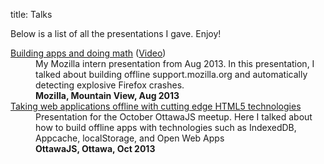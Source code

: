 title: Talks

Below is a list of all the presentations I gave. Enjoy!

<dl>
<dt><a href="/static/pres/moz-intern/index.html">Building apps and doing math</a> (<a href="https://air.mozilla.org/intern-presentation-wu/">Video</a>)</dt>
<dd>
  My Mozilla intern presentation from Aug 2013. In this presentation, I talked about building offline support.mozilla.org and automatically detecting explosive Firefox crashes.
</dd>
<dd>
  <strong>Mozilla, Mountain View, Aug 2013</strong>
</dd>
<dt><a href="/static/pres/ottawajs-offline/index.html">Taking web applications offline with cutting edge HTML5 technologies</a></dt>
<dd>
  Presentation for the October OttawaJS meetup. Here I talked about how to build offline apps with technologies such as IndexedDB, Appcache, localStorage, and Open Web Apps
</dd>
<dd>
  <strong>OttawaJS, Ottawa, Oct 2013</strong>
</dd>
</dl>
